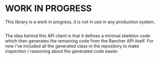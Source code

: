 # WORK IN PROGRESS
This library is a work in progress, it is not in use in any production system.

##
The idea behind this API client is that it defines a minimal skeleton code which then generates the remaining code 
from the Rancher API itself.
For now i've included all the generated class in the repository to make inspection / reasoning about the generated code easier.


